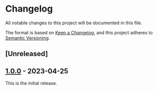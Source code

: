 # Changelog
All notable changes to this project will be documented in this file.

The format is based on [Keep a Changelog](https://keepachangelog.com/en/1.0.0/),
and this project adheres to [Semantic Versioning](https://semver.org/spec/v2.0.0.html).

## [Unreleased]

## [1.0.0] - 2023-04-25
This is the initial release.

[1.0.0]: https://github.com/eclipse/keyple-plugin-cardresource-java-lib/releases/tag/1.0.0
